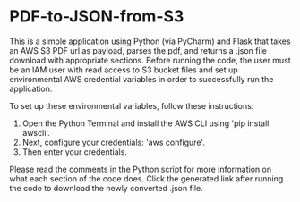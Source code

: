 # PDF-to-JSON-from-S3
This is a simple application using Python (via PyCharm) and Flask that takes an AWS S3 PDF url as payload, parses the pdf, and returns a .json file download with appropriate sections. Before running the code, the user must be an IAM user with read access to S3 bucket files and set up environmental AWS credential variables in order to successfully run the application.

To set up these environmental variables, follow these instructions:
1) Open the Python Terminal and install the AWS CLI using 'pip install awscli'.
2) Next, configure your credentials: 'aws configure'.
3) Then enter your credentials.

Please read the comments in the Python script for more information on what each section of the code does. Click the generated link after running the code to download the newly converted .json file.

